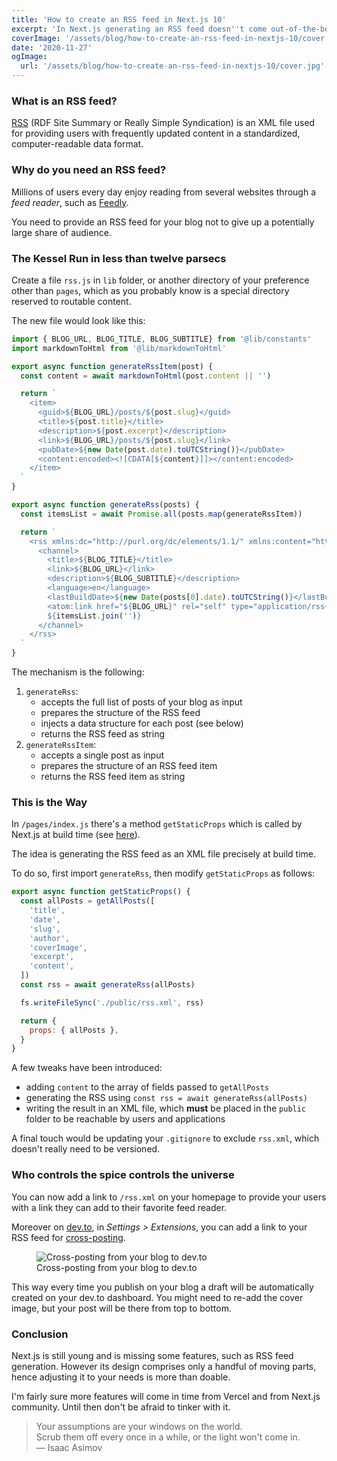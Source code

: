 ```yaml
---
title: 'How to create an RSS feed in Next.js 10'
excerpt: 'In Next.js generating an RSS feed doesn''t come out-of-the-box. This guide will walk you through the short but not so straightforward process to create an RSS feed for your Next.js 10 blog.'
coverImage: '/assets/blog/how-to-create-an-rss-feed-in-nextjs-10/cover.jpg'
date: '2020-11-27'
ogImage:
  url: '/assets/blog/how-to-create-an-rss-feed-in-nextjs-10/cover.jpg'
---
```


### What is an RSS feed?

[RSS](https://en.wikipedia.org/wiki/RSS) (RDF Site Summary or Really Simple Syndication) is an XML file used for providing users with frequently updated content in a standardized, computer-readable data format.

### Why do you need an RSS feed?

Millions of users every day enjoy reading from several websites through a *feed reader*, such as [Feedly](feedly.com/).

You need to provide an RSS feed for your blog not to give up a potentially large share of audience.

### The Kessel Run in less than twelve parsecs

Create a file `rss.js` in `lib` folder, or another directory of your preference other than `pages`, which as you probably know is a special directory reserved to routable content.

The new file would look like this:

```javascript
import { BLOG_URL, BLOG_TITLE, BLOG_SUBTITLE} from '@lib/constants'
import markdownToHtml from '@lib/markdownToHtml'

export async function generateRssItem(post) {
  const content = await markdownToHtml(post.content || '')

  return `
    <item>
      <guid>${BLOG_URL}/posts/${post.slug}</guid>
      <title>${post.title}</title>
      <description>${post.excerpt}</description>
      <link>${BLOG_URL}/posts/${post.slug}</link>
      <pubDate>${new Date(post.date).toUTCString()}</pubDate>
      <content:encoded><![CDATA[${content}]]></content:encoded>
    </item>
  `
}

export async function generateRss(posts) {
  const itemsList = await Promise.all(posts.map(generateRssItem))

  return `
    <rss xmlns:dc="http://purl.org/dc/elements/1.1/" xmlns:content="http://purl.org/rss/1.0/modules/content/" xmlns:atom="http://www.w3.org/2005/Atom" xmlns:media="http://search.yahoo.com/mrss/" version="2.0">
      <channel>
        <title>${BLOG_TITLE}</title>
        <link>${BLOG_URL}</link>
        <description>${BLOG_SUBTITLE}</description>
        <language>en</language>
        <lastBuildDate>${new Date(posts[0].date).toUTCString()}</lastBuildDate>
        <atom:link href="${BLOG_URL}" rel="self" type="application/rss+xml"/>
        ${itemsList.join('')}
      </channel>
    </rss>
  `
}
```

The mechanism is the following:

1. `generateRss`:
    - accepts the full list of posts of your blog as input
    - prepares the structure of the RSS feed
    - injects a data structure for each post (see below)
    - returns the RSS feed as string
1. `generateRssItem`:
    - accepts a single post as input
    - prepares the structure of an RSS feed item
    - returns the RSS feed item as string

### This is the Way

In `/pages/index.js` there's a method `getStaticProps` which is called by Next.js at build time (see [here](https://nextjs.org/docs/basic-features/data-fetching#getstaticprops-static-generation)).

The idea is generating the RSS feed as an XML file precisely at build time.

To do so, first import `generateRss`, then modify `getStaticProps` as follows:

```javascript
export async function getStaticProps() {
  const allPosts = getAllPosts([
    'title',
    'date',
    'slug',
    'author',
    'coverImage',
    'excerpt',
    'content',
  ])
  const rss = await generateRss(allPosts)

  fs.writeFileSync('./public/rss.xml', rss)

  return {
    props: { allPosts },
  }
}
```

A few tweaks have been introduced:

- adding `content` to the array of fields passed to `getAllPosts`
- generating the RSS using `const rss = await generateRss(allPosts)`
- writing the result in an XML file, which **must** be placed in the `public` folder to be reachable by users and applications

A final touch would be updating your `.gitignore` to exclude `rss.xml`, which doesn't really need to be versioned.

### Who controls the spice controls the universe

You can now add a link to `/rss.xml` on your homepage to provide your users with a link they can add to their favorite feed reader.

Moreover on [dev.to](https://dev.to/), in *Settings > Extensions*, you can add a link to your RSS feed for [cross-posting](https://dictionary.cambridge.org/dictionary/english/cross-posting).

<figure class="image" aria-label="Cross-posting from your blog to dev.to">
<img
  src="/assets/blog/how-to-create-an-rss-feed-in-nextjs-10/devto-cross-posting-via-rss-feed.jpeg"
  alt="Cross-posting from your blog to dev.to"
  style="max-height: 300px;"
/>
<figcaption>Cross-posting from your blog to dev.to</figcaption>
</figure>

This way every time you publish on your blog a draft will be automatically created on your dev.to dashboard. You might need to re-add the cover image, but your post will be there from top to bottom.

### Conclusion

Next.js is still young and is missing some features, such as RSS feed generation. However its design comprises only a handful of moving parts, hence adjusting it to your needs is more than doable.

I'm fairly sure more features will come in time from Vercel and from Next.js community. Until then don't be afraid to tinker with it.

> Your assumptions are your windows on the world.  
> Scrub them off every once in a while, or the light won't come in.  
― Isaac Asimov
